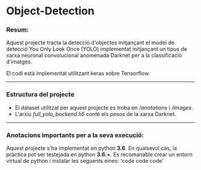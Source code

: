# Object-Detection

### Resum:
Aquest projecte tracta la detecció d'objectes mitjançant el model de detecció You Only Look Once (YOLO) implementat mitjançant un tipus de xarxa neuronal convolucional anomenada Darknet per a la classificació d'imatges.

El codi està implementat utilitzant keras sobre Tensorflow.

***
### Estructura del projecte

- El dataset utilitzat per aquest projecte es troba en */anotations* i */images*.
- L'arxiu *full_yolo_backend.h5* conté els pesos de la xarxa Darknet.

***
### Anotacions importants per a la seva execució:
Aquest projecte s'ha implementat en python **3.6**. En qualsevol cas, la pràctica pot ser testejada en python **3.6.+**.
Es recomanable crear un entorn virtual de python i instalar les seguents eines:
'code
code
code'
